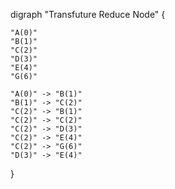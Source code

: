 digraph "Transfuture Reduce Node" {

    "A(0)"
    "B(1)"
    "C(2)"
    "D(3)"
    "E(4)"
    "G(6)"

    "A(0)" -> "B(1)"
    "B(1)" -> "C(2)"
    "C(2)" -> "B(1)"
    "C(2)" -> "C(2)"
    "C(2)" -> "D(3)"
    "C(2)" -> "E(4)"
    "C(2)" -> "G(6)"
    "D(3)" -> "E(4)"

}
